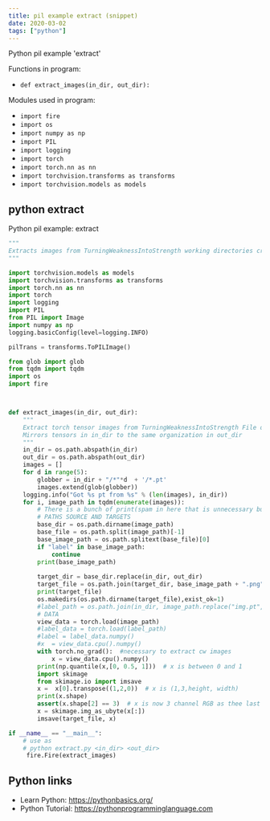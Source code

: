 ```yaml
---
title: pil example extract (snippet)
date: 2020-03-02
tags: ["python"]
---
```

Python pil example 'extract'

Functions in program: 
* `def extract_images(in_dir, out_dir):`

Modules used in program: 
* `import fire`
* `import os`
* `import numpy as np`
* `import PIL`
* `import logging`
* `import torch`
* `import torch.nn as nn`
* `import torchvision.transforms as transforms`
* `import torchvision.models as models`

## python extract

Python pil example: extract

```python
"""
Extracts images from TurningWeaknessIntoStrength working directories created by attack.py
"""

import torchvision.models as models
import torchvision.transforms as transforms
import torch.nn as nn
import torch
import logging
import PIL
from PIL import Image
import numpy as np
logging.basicConfig(level=logging.INFO)

pilTrans = transforms.ToPILImage()

from glob import glob
from tqdm import tqdm
import os
import fire



def extract_images(in_dir, out_dir):
    """
    Extract torch tensor images from TurningWeaknessIntoStrength File organization.
    Mirrors tensors in in_dir to the same organization in out_dir
    """
    in_dir = os.path.abspath(in_dir)
    out_dir = os.path.abspath(out_dir)
    images = []
    for d in range(5):
        globber = in_dir + "/*"*d  + '/*.pt'
        images.extend(glob(globber))
    logging.info("Got %s pt from %s" % (len(images), in_dir))
    for i, image_path in tqdm(enumerate(images)):
        # There is a bunch of print(spam in here that is unnecessary but since this is a pure research script I have left them.)
        # PATHS SOURCE AND TARGETS
        base_dir = os.path.dirname(image_path)
        base_file = os.path.split(image_path)[-1]
        base_image_path = os.path.splitext(base_file)[0]
        if "label" in base_image_path:
            continue
        print(base_image_path)
        
        target_dir = base_dir.replace(in_dir, out_dir)
        target_file = os.path.join(target_dir, base_image_path + ".png")
        print(target_file)
        os.makedirs(os.path.dirname(target_file),exist_ok=1)
        #label_path = os.path.join(in_dir, image_path.replace("img.pt", "label.pt"))
        # DATA
        view_data = torch.load(image_path)
        #label_data = torch.load(label_path)
        #label = label_data.numpy()
        #x  = view_data.cpu().numpy()
        with torch.no_grad():  #necessary to extract cw images
            x = view_data.cpu().numpy()
        print(np.quantile(x,[0, 0.5, 1]))  # x is between 0 and 1
        import skimage
        from skimage.io import imsave
        x =  x[0].transpose((1,2,0))  # x is (1,3,height, width)
        print(x.shape)
        assert(x.shape[2] == 3)  # x is now 3 channel RGB as thee last dim
        x = skimage.img_as_ubyte(x[:])
        imsave(target_file, x)

if __name__ == "__main__":
    # use as 
    # python extract.py <in_dir> <out_dir>
     fire.Fire(extract_images)


```

## Python links

- Learn Python: https://pythonbasics.org/
- Python Tutorial: https://pythonprogramminglanguage.com
